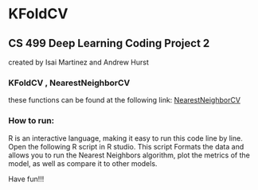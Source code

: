 # KFoldCV

## CS 499 Deep Learning Coding Project 2

created by Isai Martinez and Andrew Hurst

### KFoldCV , NearestNeighborCV

these functions can be found at the following link:
[NearestNeighborCV](https://github.com/IM8065/KFoldCV/blob/master/KFoldCV.R)

### How to run:

R is an interactive language, making it easy to run this code line by line.
Open the following R script in R studio.
This script Formats the data and allows you to run the Nearest Neighbors algorithm,
plot the metrics of the model, as well as compare it to other models.


Have fun!!!
